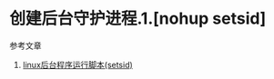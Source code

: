 # 创建后台守护进程.1.[nohup setsid]

参考文章

1. [linux后台程序运行脚本(setsid)](https://www.jianshu.com/p/ab4b457e820e)

